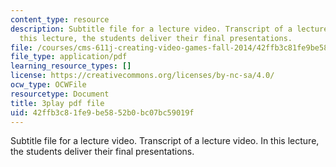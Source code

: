 ```yaml
---
content_type: resource
description: Subtitle file for a lecture video. Transcript of a lecture video. In
  this lecture, the students deliver their final presentations.
file: /courses/cms-611j-creating-video-games-fall-2014/42ffb3c81fe9be5852b0bc07bc59019f_sKolTx6sxUo.pdf
file_type: application/pdf
learning_resource_types: []
license: https://creativecommons.org/licenses/by-nc-sa/4.0/
ocw_type: OCWFile
resourcetype: Document
title: 3play pdf file
uid: 42ffb3c8-1fe9-be58-52b0-bc07bc59019f
---
```

Subtitle file for a lecture video. Transcript of a lecture video. In this lecture, the students deliver their final presentations.